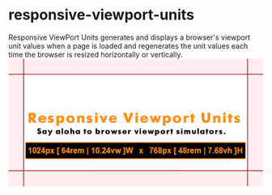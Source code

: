 # responsive-viewport-units
 Responsive ViewPort Units generates and displays a browser's viewport unit values when a page is loaded and regenerates the unit values each time the browser is resized horizontally or vertically.
![](images/responsive-viewport-units-github-card.png)